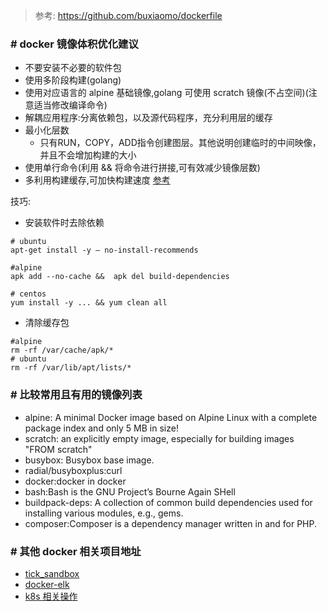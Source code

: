 > 参考: https://github.com/buxiaomo/dockerfile

### # docker 镜像体积优化建议

* 不要安装不必要的软件包
* 使用多阶段构建(golang)
* 使用对应语言的 alpine 基础镜像,golang 可使用 scratch 镜像(不占空间)(注意适当修改编译命令)
* 解耦应用程序:分离依赖包，以及源代码程序，充分利用层的缓存
* 最小化层数
  * 只有RUN，COPY，ADD指令创建图层。其他说明创建临时的中间映像，并且不会增加构建的大小
* 使用单行命令(利用 && 将命令进行拼接,可有效减少镜像层数)
* 多利用构建缓存,可加快构建速度 [参考](https://docs.docker.com/develop/develop-images/dockerfile_best-practices/)

技巧:
* 安装软件时去除依赖
```
# ubuntu
apt-get install -y — no-install-recommends

#alpine
apk add --no-cache &&  apk del build-dependencies

# centos
yum install -y ... && yum clean all

```
* 清除缓存包
```
#alpine
rm -rf /var/cache/apk/*
# ubuntu
rm -rf /var/lib/apt/lists/*
```

### # 比较常用且有用的镜像列表
* alpine: A minimal Docker image based on Alpine Linux with a complete package index and only 5 MB in size! 
* scratch: an explicitly empty image, especially for building images "FROM scratch"
* busybox: Busybox base image.
* radial/busyboxplus:curl
* docker:docker in docker 
* bash:Bash is the GNU Project’s Bourne Again SHell
* buildpack-deps: A collection of common build dependencies used for installing various modules, e.g., gems.
* composer:Composer is a dependency manager written in and for PHP.

### # 其他 docker 相关项目地址

- [tick_sandbox](https://github.com/zhangyouliang/tick_sandbox)
- [docker-elk](https://github.com/deviantony/docker-elk.git)
- [k8s 相关操作](https://gitee.com/whatdy/k8s)
